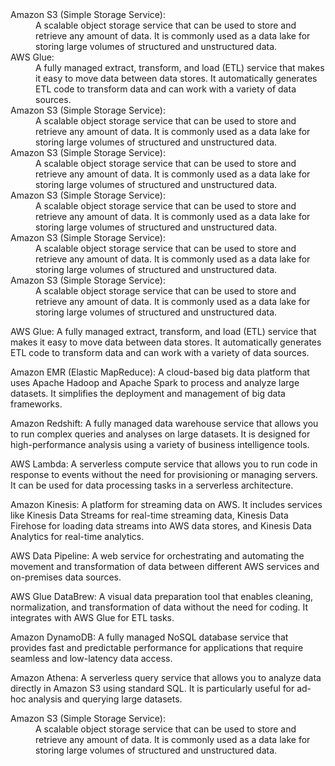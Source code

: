<dl>
  <dt>Amazon S3 (Simple Storage Service):</dt>
  <dd>A scalable object storage service that can be used to store and retrieve any amount of data. It is commonly used as a data lake for storing large volumes of structured and unstructured data.</dd>
  <dt>AWS Glue:</dt>
  <dd>A fully managed extract, transform, and load (ETL) service that makes it easy to move data between data stores. It automatically generates ETL code to transform data and can work with a variety of data sources.</dd>
  <dt>Amazon S3 (Simple Storage Service):</dt>
  <dd>A scalable object storage service that can be used to store and retrieve any amount of data. It is commonly used as a data lake for storing large volumes of structured and unstructured data.</dd>
  <dt>Amazon S3 (Simple Storage Service):</dt>
  <dd>A scalable object storage service that can be used to store and retrieve any amount of data. It is commonly used as a data lake for storing large volumes of structured and unstructured data.</dd>
  <dt>Amazon S3 (Simple Storage Service):</dt>
  <dd>A scalable object storage service that can be used to store and retrieve any amount of data. It is commonly used as a data lake for storing large volumes of structured and unstructured data.</dd>
  <dt>Amazon S3 (Simple Storage Service):</dt>
  <dd>A scalable object storage service that can be used to store and retrieve any amount of data. It is commonly used as a data lake for storing large volumes of structured and unstructured data.</dd>
  <dt>Amazon S3 (Simple Storage Service):</dt>
  <dd>A scalable object storage service that can be used to store and retrieve any amount of data. It is commonly used as a data lake for storing large volumes of structured and unstructured data.</dd>
</dl>

AWS Glue: A fully managed extract, transform, and load (ETL) service that makes it easy to move data between data stores. It automatically generates ETL code to transform data and can work with a variety of data sources.

Amazon EMR (Elastic MapReduce): A cloud-based big data platform that uses Apache Hadoop and Apache Spark to process and analyze large datasets. It simplifies the deployment and management of big data frameworks.

Amazon Redshift: A fully managed data warehouse service that allows you to run complex queries and analyses on large datasets. It is designed for high-performance analysis using a variety of business intelligence tools.

AWS Lambda: A serverless compute service that allows you to run code in response to events without the need for provisioning or managing servers. It can be used for data processing tasks in a serverless architecture.

Amazon Kinesis: A platform for streaming data on AWS. It includes services like Kinesis Data Streams for real-time streaming data, Kinesis Data Firehose for loading data streams into AWS data stores, and Kinesis Data Analytics for real-time analytics.

AWS Data Pipeline: A web service for orchestrating and automating the movement and transformation of data between different AWS services and on-premises data sources.

AWS Glue DataBrew: A visual data preparation tool that enables cleaning, normalization, and transformation of data without the need for coding. It integrates with AWS Glue for ETL tasks.

Amazon DynamoDB: A fully managed NoSQL database service that provides fast and predictable performance for applications that require seamless and low-latency data access.

Amazon Athena: A serverless query service that allows you to analyze data directly in Amazon S3 using standard SQL. It is particularly useful for ad-hoc analysis and querying large datasets.

<dl>
  <dt>Amazon S3 (Simple Storage Service):</dt>
  <dd>A scalable object storage service that can be used to store and retrieve any amount of data. It is commonly used as a data lake for storing large volumes of structured and unstructured data.</dd>
</dl>
